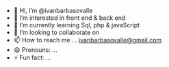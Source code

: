 - 👋 Hi, I’m @ivanbarbasovalle
- 👀 I’m interested in front end & back end
- 🌱 I’m currently learning Sql, php & javaScript
- 💞️ I’m looking to collaborate on 
- 📫 How to reach me ... ivanbarbasovalle@gmail.com
- 😄 Pronouns: ...
- ⚡ Fun fact: ...

<!---
ivanbarbasovalle/ivanbarbasovalle is a ✨ special ✨ repository because its `README.md` (this file) appears on your GitHub profile.
You can click the Preview link to take a look at your changes.
--->
